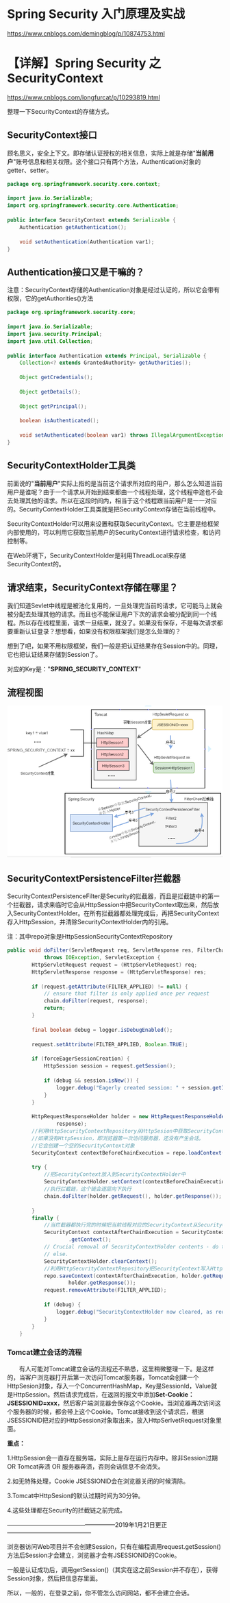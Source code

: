 # Spring Security 入门原理及实战

https://www.cnblogs.com/demingblog/p/10874753.html



# 【详解】Spring Security 之 SecurityContext

https://www.cnblogs.com/longfurcat/p/10293819.html



整理一下SecurityContext的存储方式。

## SecurityContext接口

顾名思义，安全上下文。即存储认证授权的相关信息，实际上就是存储"**当前用户**"账号信息和相关权限。这个接口只有两个方法，Authentication对象的getter、setter。

```java
package org.springframework.security.core.context;

import java.io.Serializable;
import org.springframework.security.core.Authentication;

public interface SecurityContext extends Serializable {
    Authentication getAuthentication();

    void setAuthentication(Authentication var1);
}
```

## Authentication接口又是干嘛的？

注意：SecurityContext存储的Authentication对象是经过认证的，所以它会带有权限，它的getAuthorities()方法

```java
package org.springframework.security.core;

import java.io.Serializable;
import java.security.Principal;
import java.util.Collection;

public interface Authentication extends Principal, Serializable {
    Collection<? extends GrantedAuthority> getAuthorities();

    Object getCredentials();

    Object getDetails();

    Object getPrincipal();

    boolean isAuthenticated();

    void setAuthenticated(boolean var1) throws IllegalArgumentException;
}
```

## SecurityContextHolder工具类

前面说的"**当前用户**"实际上指的是当前这个请求所对应的用户，那么怎么知道当前用户是谁呢？由于一个请求从开始到结束都由一个线程处理，这个线程中途也不会去处理其他的请求。所以在这段时间内，相当于这个线程跟当前用户是一一对应的。SecurityContextHolder工具类就是把SecurityContext存储在当前线程中。

SecurityContextHolder可以用来设置和获取SecurityContext。它主要是给框架内部使用的，可以利用它获取当前用户的SecurityContext进行请求检查，和访问控制等。

在Web环境下，SecurityContextHolder是利用ThreadLocal来存储SecurityContext的。

## **请求结束，SecurityContext存储在哪里？**

我们知道Sevlet中线程是被池化复用的，一旦处理完当前的请求，它可能马上就会被分配去处理其他的请求。而且也不能保证用户下次的请求会被分配到同一个线程。所以存在线程里面，请求一旦结束，就没了。如果没有保存，不是每次请求都要重新认证登录？想想看，如果没有权限框架我们是怎么处理的？

想到了吧，如果不用权限框架，我们一般是把认证结果存在Session中的。同理，它也把认证结果存储到Session了。

对应的Key是："**SPRING_SECURITY_CONTEXT**"

## 流程视图

![](pic\SecurityContext的存储流程.png)

## SecurityContextPersistenceFilter拦截器

 SecurityContextPersistenceFilter是Security的拦截器，而且是拦截链中的第一个拦截器，请求来临时它会从HttpSession中把SecurityContext取出来，然后放入SecurityContextHolder。在所有拦截器都处理完成后，再把SecurityContext存入HttpSession，并清除SecurityContextHolder内的引用。

注：其中repo对象是HttpSessionSecurityContextRepository

```java
public void doFilter(ServletRequest req, ServletResponse res, FilterChain chain)
            throws IOException, ServletException {
        HttpServletRequest request = (HttpServletRequest) req;
        HttpServletResponse response = (HttpServletResponse) res;

        if (request.getAttribute(FILTER_APPLIED) != null) {
            // ensure that filter is only applied once per request
            chain.doFilter(request, response);
            return;
        }

        final boolean debug = logger.isDebugEnabled();

        request.setAttribute(FILTER_APPLIED, Boolean.TRUE);

        if (forceEagerSessionCreation) {
            HttpSession session = request.getSession();

            if (debug && session.isNew()) {
                logger.debug("Eagerly created session: " + session.getId());
            }
        }

        HttpRequestResponseHolder holder = new HttpRequestResponseHolder(request,
                response);
        //利用HttpSecurityContextRepository从HttpSesion中获取SecurityContext对象
        //如果没有HttpSession，即浏览器第一次访问服务器，还没有产生会话。
        //它会创建一个空的SecurityContext对象
        SecurityContext contextBeforeChainExecution = repo.loadContext(holder);

        try {
            //把SecurityContext放入到SecurityContextHolder中
            SecurityContextHolder.setContext(contextBeforeChainExecution);
            //执行拦截链，这个链会逐层向下执行
            chain.doFilter(holder.getRequest(), holder.getResponse());

        }
        finally { 
            //当拦截器都执行完的时候把当前线程对应的SecurityContext从SecurityContextHolder中取出来
            SecurityContext contextAfterChainExecution = SecurityContextHolder
                    .getContext();
            // Crucial removal of SecurityContextHolder contents - do this before anything
            // else.
            SecurityContextHolder.clearContext();
            //利用HttpSecurityContextRepository把SecurityContext写入HttpSession
            repo.saveContext(contextAfterChainExecution, holder.getRequest(),
                    holder.getResponse());
            request.removeAttribute(FILTER_APPLIED);

            if (debug) {
                logger.debug("SecurityContextHolder now cleared, as request processing completed");
            }
        }
    }
```

### Tomcat建立会话的流程

　　有人可能对Tomcat建立会话的流程还不熟悉，这里稍微整理一下。是这样的，当客户浏览器打开后第一次访问Tomcat服务器，Tomcat会创建一个HttpSesion对象，存入一个ConcurrentHashMap，Key是SessionId，Value就是HttpSession。然后请求完成后，在返回的报文中添加**Set-Cookie：JSESSIONID=xxx**，然后客户端浏览器会保存这个Cookie。当浏览器再次访问这个服务器的时候，都会带上这个Cookie。Tomcat接收到这个请求后，根据JSESSIONID把对应的HttpSession对象取出来，放入HttpSerlvetRequest对象里面。

**重点：**

1.HttpSession会一直存在服务端，实际上是存在运行内存中。除非Session过期 OR Tomcat奔溃 OR 服务器奔溃，否则会话信息不会消失。

2.如无特殊处理，Cookie JSESSIONID会在浏览器关闭的时候清除。

3.Tomcat中HttpSesion的默认过期时间为30分钟。

4.这些处理都在Security的拦截链之前完成。

——————————————————2019年1月21日更正——————————————

浏览器访问Web项目并不会创建Session，只有在编程调用request.getSession()方法后Session才会建立，浏览器才会有JSESSIONID的Cookie。

一般是认证成功后，调用getSession()（其实在这之前Session并不存在），获得Session对象，然后把信息存里面。

所以，一般的，在登录之前，你不管怎么访问网站，都不会建立会话。